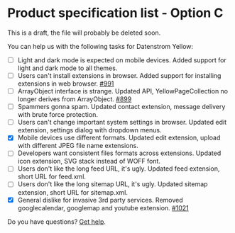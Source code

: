 # Product specification list - Option C

This is a draft, the file will probably be deleted soon.

You can help us with the following tasks for Datenstrom Yellow:

- [ ] Light and dark mode is expected on mobile devices. Added support for light and dark mode to all themes.                      
- [ ] Users can't install extensions in browser. Added support for installing extensions in web browser. [#991](https://github.com/datenstrom/community/discussions/991)
- [ ] ArrayObject interface is strange. Updated API, YellowPageCollection no longer derives from ArrayObject. [#899](https://github.com/datenstrom/community/discussions/899)
- [ ] Spammers gonna spam. Updated contact extension, message delivery with brute force protection.  
- [ ] Users can't change important system settings in browser. Updated edit extension, settings dialog with dropdown menus.
- [x] Mobile devices use different formats. Updated edit extension, upload with different JPEG file name extensions.
- [ ] Developers want consistent files formats across extensions. Updated icon extension, SVG stack instead of WOFF font.                   
- [ ] Users don't like the long feed URL, it's ugly. Updated feed extension, short URL for feed.xml.                       
- [ ] Users don't like the long sitemap URL, it's ugly. Updated sitemap extension, short URL for sitemap.xml.                 
- [x] General dislike for invasive 3rd party services. Removed googlecalendar, googlemap and youtube extension. [#1021](https://github.com/datenstrom/community/discussions/1021)

Do you have questions? [Get help](https://datenstrom.se/yellow/help/).
